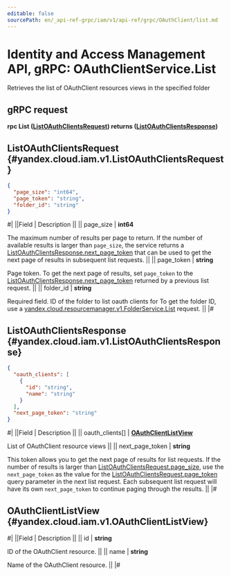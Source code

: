 ```yaml
---
editable: false
sourcePath: en/_api-ref-grpc/iam/v1/api-ref/grpc/OAuthClient/list.md
---
```


# Identity and Access Management API, gRPC: OAuthClientService.List

Retrieves the list of OAuthClient resources views in the specified folder

## gRPC request

**rpc List ([ListOAuthClientsRequest](#yandex.cloud.iam.v1.ListOAuthClientsRequest)) returns ([ListOAuthClientsResponse](#yandex.cloud.iam.v1.ListOAuthClientsResponse))**

## ListOAuthClientsRequest {#yandex.cloud.iam.v1.ListOAuthClientsRequest}

```json
{
  "page_size": "int64",
  "page_token": "string",
  "folder_id": "string"
}
```

#|
||Field | Description ||
|| page_size | **int64**

The maximum number of results per page to return. If the number of available
results is larger than `page_size`,
the service returns a [ListOAuthClientsResponse.next_page_token](#yandex.cloud.iam.v1.ListOAuthClientsResponse)
that can be used to get the next page of results in subsequent list requests. ||
|| page_token | **string**

Page token. To get the next page of results, set `page_token` to the
[ListOAuthClientsResponse.next_page_token](#yandex.cloud.iam.v1.ListOAuthClientsResponse) returned by a previous list request. ||
|| folder_id | **string**

Required field. ID of the folder to list oauth clients for
To get the folder ID, use a [yandex.cloud.resourcemanager.v1.FolderService.List](/docs/resource-manager/api-ref/grpc/Folder/list#List) request. ||
|#

## ListOAuthClientsResponse {#yandex.cloud.iam.v1.ListOAuthClientsResponse}

```json
{
  "oauth_clients": [
    {
      "id": "string",
      "name": "string"
    }
  ],
  "next_page_token": "string"
}
```

#|
||Field | Description ||
|| oauth_clients[] | **[OAuthClientListView](#yandex.cloud.iam.v1.OAuthClientListView)**

List of OAuthClient resource views ||
|| next_page_token | **string**

This token allows you to get the next page of results for list requests. If the number of results
is larger than [ListOAuthClientsRequest.page_size](#yandex.cloud.iam.v1.ListOAuthClientsRequest), use
the `next_page_token` as the value
for the [ListOAuthClientsRequest.page_token](#yandex.cloud.iam.v1.ListOAuthClientsRequest) query parameter
in the next list request. Each subsequent list request will have its own
`next_page_token` to continue paging through the results. ||
|#

## OAuthClientListView {#yandex.cloud.iam.v1.OAuthClientListView}

#|
||Field | Description ||
|| id | **string**

ID of the OAuthClient resource. ||
|| name | **string**

Name of the OAuthClient resource. ||
|#